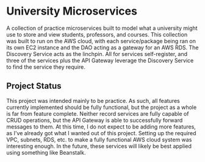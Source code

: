 # University Microservices

A collection of practice microservices built to model what a university might use to store and view students, professors, and courses. This collection was built to run on the AWS cloud, with each service/package being ran on its own EC2 instance and the DAO acting as a gateway for an AWS RDS. The Discovery Service acts as the linchpin. All for services self-register, and three of the services plus the API Gateway leverage the Discovery Service to find the service they require.

## Project Status

This project was intended mainly to be practice. As such, all features currently implemented should be fully functional, but the project as a whole is far from feature complete. Neither record services are fully capable of CRUD operations, but the API Gateway is able to successfully forward messages to them. At this time, I do not expect to be adding more features, as I've already got what I wanted out of this project. Setting up the required VPC, subnets, RDS, etc. to make a fully functional AWS cloud system was interesting enough. In the future, these services will likely be best applied using something like Beanstalk.
